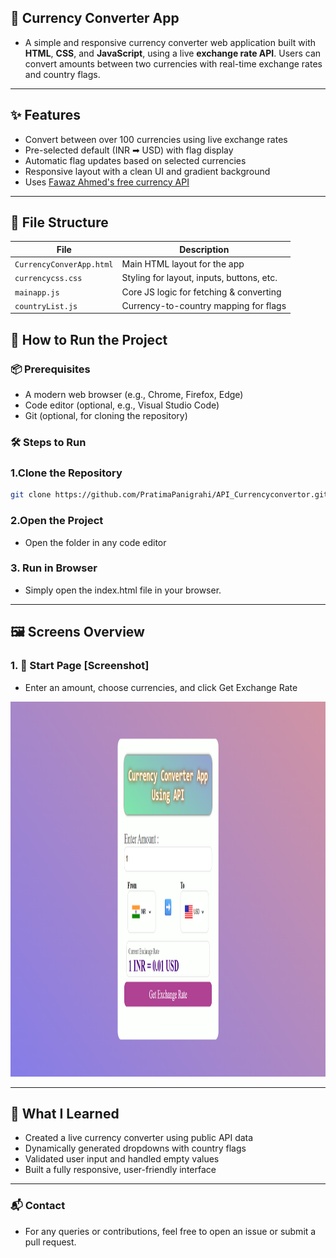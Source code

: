 ## 💱 Currency Converter App

- A simple and responsive currency converter web application built with **HTML**, **CSS**, and **JavaScript**, using a live **exchange rate API**. Users can convert amounts between two currencies with real-time exchange rates and country flags.


---

## ✨ Features

- Convert between over 100 currencies using live exchange rates  
- Pre-selected default (INR ➡ USD) with flag display  
- Automatic flag updates based on selected currencies  
- Responsive layout with a clean UI and gradient background  
- Uses [Fawaz Ahmed's free currency API](https://github.com/fawazahmed0/currency-api)  

---

## 📁 File Structure

| File                 | Description                                |
|----------------------|--------------------------------------------|
| `CurrencyConverApp.html` | Main HTML layout for the app               |
| `currencycss.css`        | Styling for layout, inputs, buttons, etc. |
| `mainapp.js`             | Core JS logic for fetching & converting   |
| `countryList.js`         | Currency-to-country mapping for flags     |


## 🚀 How to Run the Project

### 📦 Prerequisites

- A modern web browser (e.g., Chrome, Firefox, Edge)
- Code editor (optional, e.g., Visual Studio Code)
- Git (optional, for cloning the repository)

### 🛠️ Steps to Run

### 1.Clone the Repository
   ```bash
   git clone https://github.com/PratimaPanigrahi/API_Currencyconvertor.git
   ```

### 2.Open the Project

- Open the folder in any code editor

### 3. Run in Browser
- Simply open the index.html file in your browser.

---


## 🖼️ Screens Overview

### 1. 🏁 Start Page [Screenshot]
- Enter an amount, choose currencies, and click Get Exchange Rate
<img src="CurrencyConverterApp/start_page.png" alt="Start Page" width="650" height="600"/>

---

## 📘 What I Learned

- Created a live currency converter using public API data
- Dynamically generated dropdowns with country flags
- Validated user input and handled empty values
- Built a fully responsive, user-friendly interface

---

 ### 📬 Contact
- For any queries or contributions, feel free to open an issue or submit a pull request.
